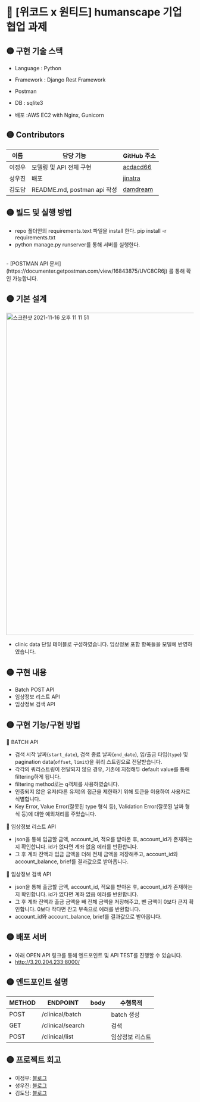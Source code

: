 # 🔴 [위코드 x 원티드] humanscape 기업 협업 과제

## 🟡 구현 기술 스택
- Language  : Python

- Framework :  Django Rest Framework

- Postman

- DB  : sqlite3

- 배포 :AWS EC2 with Nginx, Gunicorn

## 🟡 Contributors
|이름 |담당 기능| GitHub 주소|
|------|---|---|
|이정우|모델링 및 API 전체 구현| [acdacd66](http://github.com/acdacd66)|
|성우진|배포 | [jinatra](http://github.com/jinatra)|
|김도담|README.md, postman api 작성| [damdream](http://github.com/damdream)|

## 🟡 빌드 및 실행 방법
- repo 폴더안의 requirements.text 파일을 install 한다.
pip install -r requirements.txt
- python manage.py runserver를 통해 서버를 실행한다.
<br>
- [POSTMAN API 문서](https://documenter.getpostman.com/view/16843875/UVC8CR6j) 를 통해 확인 가능합니다.
<br>

## 🟡 기본 설계
<img width="866" alt="스크린샷 2021-11-16 오후 11 11 51" src="https://user-images.githubusercontent.com/81546305/142001113-adb11c1e-1e34-4e51-8e24-21c81e45b46f.png">



- clinic data 단일 테이블로 구성하였습니다. 임상정보 포함 항목들을 모델에 반영하였습니다.


## 🟡 구현 내용
- Batch POST API
- 임상정보 리스트 API
- 임상정보 검색 API

## 🟡 구현 기능/구현 방법
🔵  BATCH API
 
- 검색 시작 날짜(`start_date`), 검색 종료 날짜(`end_date`), 입/출금 타입(`type`) 및 pagination data(`offset`, `limit`)을 쿼리 스트링으로 전달받습니다.
- 각각의 쿼리스트링이 전달되지 않으 경우, 기존에 지정해두 default value를 통해 filtering하게 됩니다.
- filtering method로는 q객체를 사용하였습니다.
- 인증되지 않은 유저(다른 유저)의 접근을 제한하기 위해 토큰을 이용하여 사용자르 식별합니다.
- Key Error, Value Error(잘못된 type 형식 등), Validation Error(잘못된 날짜 형식 등)에 대한 예외처리를 주었습니다.

🔵 임상정보 리스트 API

- json을 통해 입금할 금액, account_id, 적요를 받아온 후, account_id가 존재하는지 확인합니다. id가 없다면 계좌 없음 에러를 반환합니다.
- 그 후 계좌 잔액과 입금 금액을 더해 전체 금액을 저장해주고, account_id와 account_balance, brief를 결과값으로 받아옵니다.

🔵 임상정보 검색 API

- json을 통해 출금할 금액, account_id, 적요를 받아온 후, account_id가 존재하는지 확인합니다. id가 없다면 계좌 없음 에러를 반환합니다.
- 그 후 계좌 잔액과 출금 금액을 빼 전체 금액을 저장해주고, 뺀 금액이 0보다 큰지 확인합니다. 0보다 작다면 잔고 부족으로 에러를 반환합니다.
- account_id와 account_balance, brief를 결과값으로 받아옵니다.



## 🟡 배포 서버
- 아래 OPEN API 링크를 통해 엔드포인트 및 API TEST를 진행할 수 있습니다.
- http://3.20.204.233:8000/


## 🟡 엔드포인트 설명
|METHOD| ENDPOINT| body | 수행목적 |
|------|---|---|----|
| POST	| /clinical/batch	| 	| batch 생성 |
| GET | /clinical/search  |  | 검색 |
| POST | /clinical/list  |  | 임상정보 리스트 |



## 🟡 프로젝트 회고

- 이정우: [블로그](https://mytech123.tistory.com/)
- 성우진: [블로그](https://velog.io/@jinatra)
- 김도담: [블로그](http://velog.io/@damdreammm)
